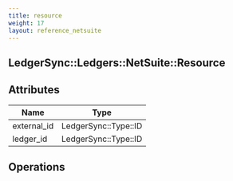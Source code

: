 ```yaml
---
title: resource
weight: 17
layout: reference_netsuite
---
```


## LedgerSync::Ledgers::NetSuite::Resource

## Attributes

| Name | Type |
| ---- | ---- |
| external_id | LedgerSync::Type::ID |
| ledger_id | LedgerSync::Type::ID |


## Operations

